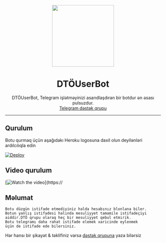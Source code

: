 <div align="center">
  <img src="https://i.imgyukle.com/2020/09/07/xXB3SA.jpg" width="200" height="200">
  <h1>DTÖUserBot</h1>
</div>
<p align="center">
    DTÖUserBot, Telegram işlətməyinizi asandlaşdıran bir botdur ən əsası pulsuzdur.
    <br>
        <a href="https://t.me/DTOSupport">Telegram dəstək qrupu</a>
    <br>
</p>

----

## Qurulum

Botu qurmaq üçün aşağıdakı Heroku logosuna daxil olun deyilənləri ardılcılıqla edin

[![Deploy](https://www.herokucdn.com/deploy/button.svg)](https://heroku.com/deploy?template=https://github.com/umudmmmdov1/DTOUserBot)
 
## Video qurulum
[![Watch the video](https://i.imgur.com/vKb2F1B.png)](https://
## Məlumat 
```
Botu düzgün istifade etmediyiniz halda hesabınız blonlana biler.
Botun yanlış istifadesi halında mesuliyyet tamamile istifadeçiyi 
aiddir.DTÖ qrupu olaraq heç bir mesuliyyet qebul etmirik.
Botu telegramı daha rahat istifade elemek xaricinde eylenmek
üçün de istifade ede bilersiniz.
```

Hər hansı bir şikayət & təklifiniz varsa [dəstək qrupuna](https://t.me/DTOsupport) yaza bilərsiz

